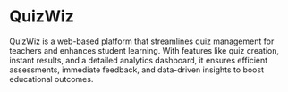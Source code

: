 # QuizWiz
QuizWiz is a web-based platform that streamlines quiz management for teachers and enhances student learning. With features like quiz creation, instant results, and a detailed analytics dashboard, it ensures efficient assessments, immediate feedback, and data-driven insights to boost educational outcomes.
